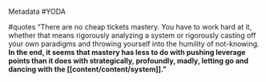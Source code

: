 Metadata 
	#YODA 

#quotes 
“There are no cheap tickets mastery. You have to work hard at it, whether that means rigorously analyzing a system or rigorously casting off your own paradigms and throwing yourself into the humility of not-knowing. **In the end, it seems that mastery has less to do with pushing leverage points than it does with strategically, profoundly, madly, letting go and dancing with the [[content/content/system]].”**

